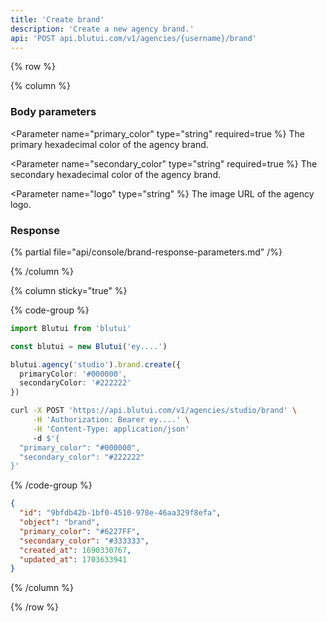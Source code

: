 ```yaml
---
title: 'Create brand'
description: 'Create a new agency brand.'
api: 'POST api.blutui.com/v1/agencies/{username}/brand'
---
```


{% row %}

{% column %}
### Body parameters

<Parameter name="primary_color" type="string" required=true %}
The primary hexadecimal color of the agency brand.
</Parameter>

<Parameter name="secondary_color" type="string" required=true %}
The secondary hexadecimal color of the agency brand.
</Parameter>

<Parameter name="logo" type="string" %}
The image URL of the agency logo.
</Parameter>

### Response

{% partial file="api/console/brand-response-parameters.md" /%}

{% /column %}

{% column sticky="true" %}

{% code-group %}

```ts {% process=false filename="Node.js" %}
import Blutui from 'blutui'

const blutui = new Blutui('ey....')

blutui.agency('studio').brand.create({
  primaryColor: '#000000',
  secondaryColor: '#222222'
})
```

```bash {% process=false filename="cURL" %}
curl -X POST 'https://api.blutui.com/v1/agencies/studio/brand' \
     -H 'Authorization: Bearer ey....' \
     -H 'Content-Type: application/json'
     -d $'{
  "primary_color": "#000000",
  "secondary_color": "#222222"
}'
```

{% /code-group %}

```json {% process=false filename="Response" %}
{
  "id": "9bfdb42b-1bf0-4510-978e-46aa329f8efa",
  "object": "brand",
  "primary_color": "#6227FF",
  "secondary_color": "#333333",
  "created_at": 1690330767,
  "updated_at": 1703633941
}
```

{% /column %}

{% /row %}
